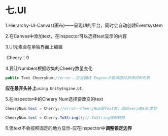 # 七.UI

1.Hierarchy-UI-Canvas(画布)——呈现UI的平台，同时会自动创建Eventsystem	

2.在Canvas中添加text，在inspector可以选择test显示的内容

3.UI元素会在单独界面上编辑

​	Cheery：0

4.要让Numbers根据收集的Cheery数量变化

```c#
public Text CheeryNum;//error——应当调UI Engine才能调用UI的项目和元素
```

**应在最开头补上**`using UnityEngine.UI;`

5.在inspector中的Cheery Num选择要改变的text

```c#
CheeryNum.text = Cherry;//error——CheeryNum是Text类，而Cheery是int类型

CheeryNum.text = Cherry.ToString();//.ToString强制转换
```

6.但text不会按照固定的地方显示-应在inspector中**调整锁定边界**



